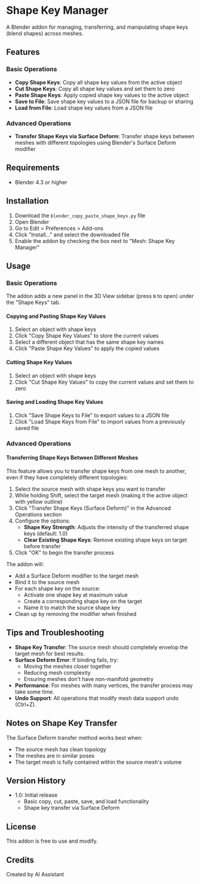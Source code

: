 # Shape Key Manager

A Blender addon for managing, transferring, and manipulating shape keys (blend shapes) across meshes.

## Features

### Basic Operations
- **Copy Shape Keys**: Copy all shape key values from the active object
- **Cut Shape Keys**: Copy all shape key values and set them to zero
- **Paste Shape Keys**: Apply copied shape key values to the active object
- **Save to File**: Save shape key values to a JSON file for backup or sharing
- **Load from File**: Load shape key values from a JSON file

### Advanced Operations
- **Transfer Shape Keys via Surface Deform**: Transfer shape keys between meshes with different topologies using Blender's Surface Deform modifier

## Requirements
- Blender 4.3 or higher

## Installation

1. Download the `blender_copy_paste_shape_keys.py` file
2. Open Blender
3. Go to Edit > Preferences > Add-ons
4. Click "Install..." and select the downloaded file
5. Enable the addon by checking the box next to "Mesh: Shape Key Manager"

## Usage

### Basic Operations

The addon adds a new panel in the 3D View sidebar (press `N` to open) under the "Shape Keys" tab.

#### Copying and Pasting Shape Key Values

1. Select an object with shape keys
2. Click "Copy Shape Key Values" to store the current values
3. Select a different object that has the same shape key names
4. Click "Paste Shape Key Values" to apply the copied values

#### Cutting Shape Key Values

1. Select an object with shape keys
2. Click "Cut Shape Key Values" to copy the current values and set them to zero

#### Saving and Loading Shape Key Values

1. Click "Save Shape Keys to File" to export values to a JSON file
2. Click "Load Shape Keys from File" to import values from a previously saved file

### Advanced Operations

#### Transferring Shape Keys Between Different Meshes

This feature allows you to transfer shape keys from one mesh to another, even if they have completely different topologies:

1. Select the source mesh with shape keys you want to transfer
2. While holding Shift, select the target mesh (making it the active object with yellow outline)
3. Click "Transfer Shape Keys (Surface Deform)" in the Advanced Operations section
4. Configure the options:
   - **Shape Key Strength**: Adjusts the intensity of the transferred shape keys (default: 1.0)
   - **Clear Existing Shape Keys**: Remove existing shape keys on target before transfer
5. Click "OK" to begin the transfer process

The addon will:
- Add a Surface Deform modifier to the target mesh
- Bind it to the source mesh
- For each shape key on the source:
  - Activate one shape key at maximum value
  - Create a corresponding shape key on the target
  - Name it to match the source shape key
- Clean up by removing the modifier when finished

## Tips and Troubleshooting

- **Shape Key Transfer**: The source mesh should completely envelop the target mesh for best results.
- **Surface Deform Error**: If binding fails, try:
  - Moving the meshes closer together
  - Reducing mesh complexity
  - Ensuring meshes don't have non-manifold geometry
- **Performance**: For meshes with many vertices, the transfer process may take some time.
- **Undo Support**: All operations that modify mesh data support undo (Ctrl+Z).

## Notes on Shape Key Transfer

The Surface Deform transfer method works best when:
- The source mesh has clean topology
- The meshes are in similar poses
- The target mesh is fully contained within the source mesh's volume

## Version History

- 1.0: Initial release
  - Basic copy, cut, paste, save, and load functionality
  - Shape key transfer via Surface Deform

## License

This addon is free to use and modify.

## Credits

Created by AI Assistant 